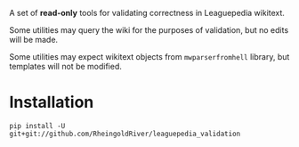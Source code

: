 A set of **read-only** tools for validating correctness in Leaguepedia wikitext.

Some utilities may query the wiki for the purposes of validation, but no edits will be made.

Some utilities may expect wikitext objects from `mwparserfromhell` library, but templates will not be modified.

# Installation
```pip install -U git+git://github.com/RheingoldRiver/leaguepedia_validation```
